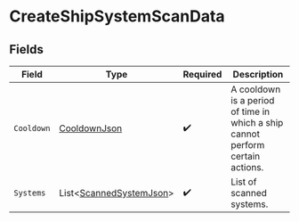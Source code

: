 # CreateShipSystemScanData


## Fields

| Field                                                                          | Type                                                                           | Required                                                                       | Description                                                                    |
| ------------------------------------------------------------------------------ | ------------------------------------------------------------------------------ | ------------------------------------------------------------------------------ | ------------------------------------------------------------------------------ |
| `Cooldown`                                                                     | [CooldownJson](../../Models/Components/CooldownJson.md)                        | :heavy_check_mark:                                                             | A cooldown is a period of time in which a ship cannot perform certain actions. |
| `Systems`                                                                      | List<[ScannedSystemJson](../../Models/Components/ScannedSystemJson.md)>        | :heavy_check_mark:                                                             | List of scanned systems.                                                       |